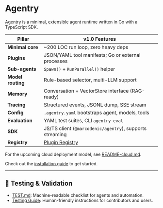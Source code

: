 # Agentry

Agentry is a minimal, extensible agent runtime written in Go with a TypeScript SDK.

| Pillar            | v1.0 Features                                            |
| ----------------- | -------------------------------------------------------- |
| **Minimal core**  | ~200 LOC run loop, zero heavy deps                       |
| **Plugins**       | JSON/YAML tool manifests; Go or external processes       |
| **Sub-agents**    | `Spawn()` + `RunParallel()` helper                       |
| **Model routing** | Rule-based selector, multi-LLM support                   |
| **Memory**        | Conversation + VectorStore interface (RAG-ready)         |
| **Tracing**       | Structured events, JSONL dump, SSE stream                |
| **Config**        | `.agentry.yaml` bootstraps agent, models, tools          |
| **Evaluation**    | YAML test suites, CLI `agentry eval`                     |
| **SDK**           | JS/TS client (`@marcodenic/agentry`), supports streaming |
| **Registry**      | [Plugin Registry](registry/)                             |

For the upcoming cloud deployment model, see [README-cloud.md](../README-cloud.md).

Check out the [installation guide](install.md) to get started.

---

## 🧪 Testing & Validation

- [TEST.md](../TEST.md): Machine-readable checklist for agents and automation.
- [Testing Guide](testing.md): Human-friendly instructions for contributors and users.
